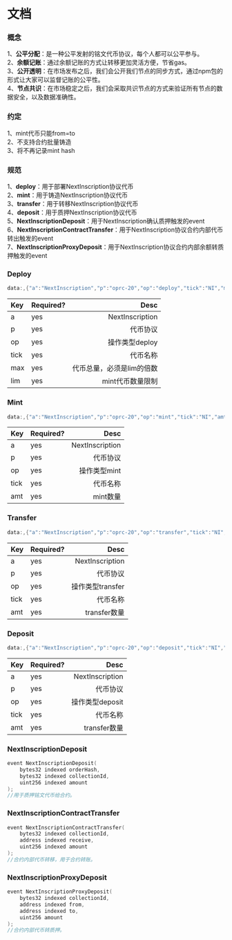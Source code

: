 # 文档

### 概念


1、**公平分配**：是一种公平发射的铭文代币协议，每个人都可以公平参与。  
2、**余额记账**：通过余额记账的方式让转移更加灵活方便，节省gas。   
3、**公开透明**：在市场发布之后，我们会公开我们节点的同步方式，通过npm包的形式让大家可以监督记账的公平性。  
4、**节点共识**：在市场稳定之后，我们会采取共识节点的方式来验证所有节点的数据安全，以及数据准确性。 

### 约定
1、mint代币只能from=to  
2、不支持合约批量铸造  
3、将不再记录mint hash  
### 规范
1、**deploy**：用于部署NextInscription协议代币  
2、**mint**：用于铸造NextInscription协议代币  
3、**transfer**：用于转移NextInscription协议代币  
4、**deposit**：用于质押NextInscription协议代币  
5、**NextInscriptionDeposit**：用于NextInscription确认质押触发的event  
6、**NextInscriptionContractTransfer**：用于NextInscription协议合约内部代币转出触发的event   
7、**NextInscriptionProxyDeposit**：用于NextInscription协议合约内部余额转质押触发的event    
### Deploy
```cpp
data:,{"a":"NextInscription","p":"oprc-20","op":"deploy","tick":"NI","max":"210000000000","lim":"10000"}
```
| Key | Required? | Desc |
| :-----| :----  | ----: |
| a | yes | NextInscription |
| p | yes | 代币协议          |
| op | yes | 操作类型deploy   |
| tick | yes | 代币名称       |
| max  | yes | 代币总量，必须是lim的倍数       |
| lim  | yes | mint代币数量限制       |

### Mint
```cpp
data:,{"a":"NextInscription","p":"oprc-20","op":"mint","tick":"NI","amt":"10000"}
```
| Key | Required? | Desc |
| :-----| :----  | ----: |
| a | yes | NextInscription |
| p | yes | 代币协议          |
| op | yes | 操作类型mint  |
| tick | yes | 代币名称      |
| amt  | yes | mint数量  |

### Transfer
```cpp
data:,{"a":"NextInscription","p":"oprc-20","op":"transfer","tick":"NI","amt":"10000"}
```
| Key | Required? | Desc |
| :-----| :----  | ----: |
| a | yes | NextInscription |
| p | yes | 代币协议          |
| op | yes | 操作类型transfer  |
| tick | yes | 代币名称      |
| amt  | yes | transfer数量  |
### Deposit
```cpp
data:,{"a":"NextInscription","p":"oprc-20","op":"deposit","tick":"NI","amt":"10000"}
```
| Key | Required? | Desc |
| :-----| :----  | ----: |
| a | yes | NextInscription |
| p | yes | 代币协议          |
| op | yes | 操作类型deposit  |
| tick | yes | 代币名称      |
| amt  | yes | transfer数量  |
### NextInscriptionDeposit
```cpp
event NextInscriptionDeposit(
    bytes32 indexed orderHash,
    bytes32 indexed collectionId,
    uint256 indexed amount 
);
//用于质押铭文代币给合约。
```
### NextInscriptionContractTransfer
```cpp
event NextInscriptionContractTransfer(
    bytes32 indexed collectionId,
    address indexed receive,
    uint256 indexed amount 
);
//合约内部代币转移，用于合约转账。
```
### NextInscriptionProxyDeposit
```cpp
event NextInscriptionProxyDeposit(
    bytes32 indexed collectionId,
    address indexed from,
    address indexed to,
    uint256 amount 
);
//合约内部代币转质押。
```
